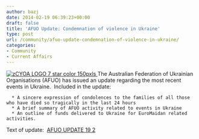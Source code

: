 ```yaml
---
author: bazj
date: 2014-02-19 06:39:23+00:00
draft: false
title: 'AFUO Update: Condemnation of violence in Ukraine'
type: post
url: /community/afuo-update-condemnation-of-violence-in-ukraine/
categories:
- Community
- Current Affairs
---
```


[![zCYOA LOGO 7 star color 150pxls](http://www.ozeukes.com/wp-content/uploads/2014/02/zCYOA-LOGO-7-star-color-150pxls.jpg)
](http://www.ozeukes.com/wp-content/uploads/2014/02/zCYOA-LOGO-7-star-color-150pxls.jpg)The Australian Federation of Ukrainian Organisations (AFUO) has issued an update regarding the most recent events in Ukraine.  Included in the update:



	  * A sincere expression of condolences to the families of all those who have died so tragically in the last 24 hours
	  * A brief summary of AFUO activity related to events in Ukraine
	  * An outline of funds delivered to Ukraine for EuroMaidan related activities.

Text of update:  [AFUO UPDATE 19 2](http://www.ozeukes.com/wp-content/uploads/2014/02/AFUO-UPDATE-19-2.pdf)
